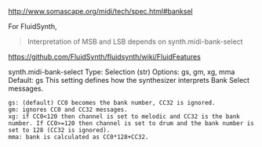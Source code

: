 


http://www.somascape.org/midi/tech/spec.html#banksel




For FluidSynth,

> Interpretation of MSB and LSB depends on synth.midi-bank-select

https://github.com/FluidSynth/fluidsynth/wiki/FluidFeatures



synth.midi-bank-select
Type:
Selection (str)
Options:
gs, gm, xg, mma
Default:
gs
This setting defines how the synthesizer interprets Bank Select messages.

    gs: (default) CC0 becomes the bank number, CC32 is ignored.
    gm: ignores CC0 and CC32 messages.
    xg: if CC0<120 then channel is set to melodic and CC32 is the bank number. If CC0>=120 then channel is set to drum and the bank number is set to 128 (CC32 is ignored).
    mma: bank is calculated as CC0*128+CC32.




